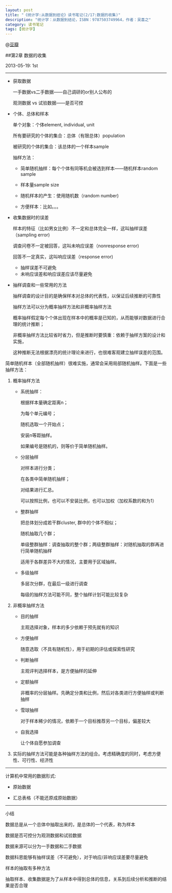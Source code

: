 ```yaml
---
layout: post
title: "《统计学:从数据到结论》读书笔记(2/17:数据的收集)"
description: "统计学：从数据到结论，ISBN：9787503749964，作者：吴喜之"
category: 读书笔记
tags: [统计学]
---
```


@[豆瓣](http://book.douban.com/subject/2193810/)

##第2章 数据的收集

2013-05-19: 1st

---


- 获取数据

  一手数据vs二手数据——自己调研的or别人公布的

  观测数据 vs 试验数据——是否可控

- 个体、总体和样本

  单个对象：个体element, individual, unit

  所有要研究的个体的集合：总体（有限总体）population

  被研究的个体的集合：该总体的一个样本sample

  抽样方法：

  + 简单随机抽样：每个个体有同等机会被选到样本——随机样本random sample

  + 样本量sample size

  + 随机样本的产生：使用随机数（random number)

  + 方便样本：比如。。。


- 收集数据时的误差

  样本的特征（比如男女比例）不一定和总体完全一样，这叫抽样误差（sampling error)

  调查问卷不一定被回答，这叫未响应误差（nonresponse error)

  回答不一定真实，这叫响应误差（response error)

  + 抽样误差不可避免
  + 未响应误差和响应误差应该尽量避免

- 抽样调查和一些常用的方法

  抽样调查的设计目的是确保样本对总体的代表性，以保证后续推断的可靠性

  抽样方法可以分为概率抽样方法和非概率抽样方法
  
  概率抽样假定每个个体出现在样本中的概率是已知的，从而能够对数据进行合理的统计推断；

  非概率抽样方法比较省时省力，但是推断时要慎重：依赖于抽样方案的设计和实施，

  这种推断无法根据漂亮的统计理论来进行，也很难客观建立抽样误差的范围。

简单随机样本（全部随机抽样）很难实施，通常会采用局部随机抽样。下面是一些抽样方法：

1. 概率抽样方法

   - 系统抽样：
	   
     根据样本量确定距离n；
	   
     为每个单元编号；
	   
     随机选取一个开始点；
	   
     安装n等距抽样。
     
     如果编号是随机的，则等价于简单随机抽样。

   - 分层抽样
	
     对样本进行分类；
	   
     在各类中简单随机抽样；
	   
     对结果进行汇总。
    
     可以按照比例，也可以不安装比例，也可以加权（加权系数的和为1）

   - 整群抽样
	
     把总体划分成若干群cluster, 群中的个体不相似；
	
     随机抽取几个群；
	
     单级整群抽样：调查抽取的整个群；两级整群抽样：对随机抽取的群再进行简单随机抽样
    
     适用于各群差异不大的情况，主要用于区域抽样。

   - 多级抽样
	
     多层次分群，在最后一级进行调查
	
     每级的抽样方法可能不同，整个抽样计划可能比较复杂

2. 非概率抽样方法

   - 目的抽样

     主观选择对象，样本的多少依赖于预先就有的知识

   - 方便抽样

     随意选取（不具有随机性），用于初期的评估或探索性研究

   - 判断抽样

     主观评判选择样本，是方便抽样的延伸

   - 定额抽样

     非概率的分层抽样。先确定分类和比例，然后对各类进行方便抽样或判断抽样

   - 雪球抽样

     对于样本稀少的情况，依赖于一个目标推荐另一个目标，偏差较大

   - 自我选择

     让个体自愿参加调查

3. 实际的抽样方法可能是各种抽样方法的组合。考虑精确度的同时，考虑方便性、可行性、经济性

---

计算机中常用的数据形式:

- 原始数据

- 汇总表格（不能还原成原始数据）

---

小结

数据总是从一个总体中抽取出来的，是总体的一个代表，称为样本

数据是否可控分为观测数据和试验数据

数据来源可以分为一手数据和二手数据

数据科恩能够有抽样误差（不可避免），对于响应/非响应误差要尽量避免

样本的抽取有多种方法

抽取样本、收集数据是为了从样本中得到总体的信息，关系到后续分析和推断的结果是否合理
